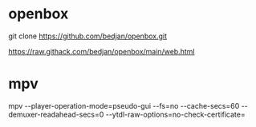 # openbox

git clone https://github.com/bedjan/openbox.git

https://raw.githack.com/bedjan/openbox/main/web.html

# mpv

mpv  --player-operation-mode=pseudo-gui   --fs=no  --cache-secs=60 --demuxer-readahead-secs=0 --ytdl-raw-options=no-check-certificate=

